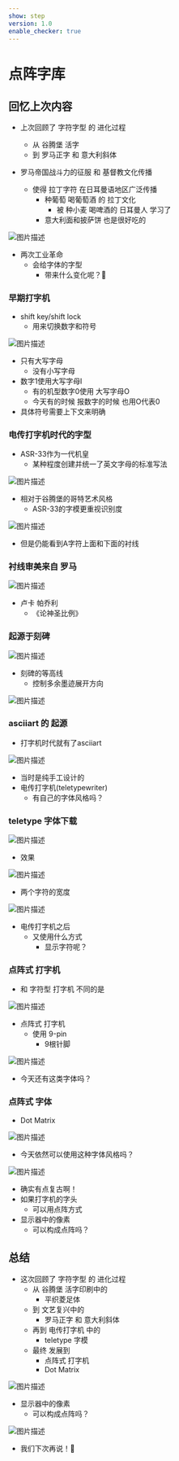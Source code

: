 ```yaml
---
show: step
version: 1.0
enable_checker: true
---
```


# 点阵字库

## 回忆上次内容

- 上次回顾了 字符字型 的 进化过程
  - 从 谷腾堡 活字
  - 到 罗马正字 和 意大利斜体

- 罗马帝国战斗力的征服 和 基督教文化传播
	- 使得 拉丁字符 在日耳曼语地区广泛传播
		- 种葡萄 喝葡萄酒 的 拉丁文化
			- 被 种小麦 喝啤酒的 日耳曼人 学习了
		- 意大利面和披萨饼 也是很好吃的

![图片描述](https://doc.shiyanlou.com/courses/uid1190679-20230118-1674038412701)

- 两次工业革命
	- 会给字体的字型
		- 带来什么变化呢？🤔

### 早期打字机

- shift key/shift lock
	- 用来切换数字和符号

![图片描述](https://doc.shiyanlou.com/courses/uid1190679-20230929-1695978059481)

- 只有大写字母
	- 没有小写字母
- 数字1使用大写字母I
	- 有的机型数字0使用 大写字母O
	- 今天有的时候 报数字的时候 也用O代表0
- 具体符号需要上下文来明确

### 电传打字机时代的字型

- ASR-33作为一代机皇
	- 某种程度创建并统一了英文字母的标准写法

![图片描述](https://doc.shiyanlou.com/courses/uid1190679-20221022-1666404168366)

- 相对于谷腾堡的哥特艺术风格
	- ASR-33的字模更重视识别度

![图片描述](https://doc.shiyanlou.com/courses/uid1190679-20230104-1672835364847)

- 但是仍能看到A字符上面和下面的衬线

### 衬线审美来自 罗马

![图片描述](https://doc.shiyanlou.com/courses/uid1190679-20230202-1675328296388)

- 卢卡 帕乔利 
	- 《论神圣比例》

### 起源于刻碑

![图片描述](https://doc.shiyanlou.com/courses/uid1190679-20230202-1675328344785)

- 刻碑的等高线
	- 控制多余墨迹展开方向

![图片描述](https://doc.shiyanlou.com/courses/uid1190679-20230317-1679063522298)

### asciiart 的 起源

- 打字机时代就有了asciiart

![图片描述](https://doc.shiyanlou.com/courses/uid1190679-20230110-1673313668431)

- 当时是纯手工设计的
- 电传打字机(teletypewriter)
	- 有自己的字体风格吗？

### teletype 字体下载

![图片描述](https://doc.shiyanlou.com/courses/uid1190679-20230110-1673314194060)

- 效果

![图片描述](https://doc.shiyanlou.com/courses/uid1190679-20230110-1673314206760)

- 两个字符的宽度

![图片描述](https://doc.shiyanlou.com/courses/uid1190679-20230110-1673314222062)

- 电传打字机之后
	- 又使用什么方式
		- 显示字符呢？

### 点阵式 打字机

- 和 字符型 打字机 不同的是

![图片描述](https://doc.shiyanlou.com/courses/uid1190679-20230109-1673271103446)

- 点阵式 打字机 
	- 使用 9-pin
		- 9根针脚

![图片描述](https://doc.shiyanlou.com/courses/uid1190679-20230109-1673271566042)

- 今天还有这类字体吗？

### 点阵式 字体

- Dot Matrix

![图片描述](https://doc.shiyanlou.com/courses/uid1190679-20230109-1673271612747)

- 今天依然可以使用这种字体风格吗？

![图片描述](https://doc.shiyanlou.com/courses/uid1190679-20230109-1673271651668)

- 确实有点复古啊！
- 如果打字机的字头 
	- 可以用点阵方式
- 显示器中的像素
	- 可以构成点阵吗？

## 总结

- 这次回顾了 字符字型 的 进化过程
  - 从 谷腾堡 活字印刷中的
	- 平织菱足体
  - 到 文艺复兴中的
	 - 罗马正字 和 意大利斜体
  - 再到 电传打字机 中的
	- teletype 字模 
  - 最终 发展到 
	- 点阵式 打字机
	- Dot Matrix 

![图片描述](https://doc.shiyanlou.com/courses/uid1190679-20230216-1676509299585)

- 显示器中的像素
	- 可以构成点阵吗？

![图片描述](https://doc.shiyanlou.com/courses/uid1190679-20230216-1676506748629)

- 我们下次再说！👋

